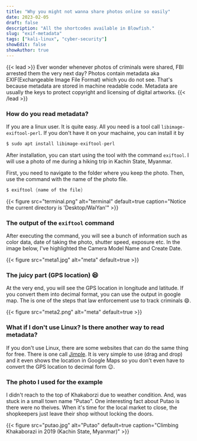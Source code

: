 ```yaml
---
title: "Why you might not wanna share photos online so easily"
date: 2023-02-05
draft: false
description: "All the shortcodes available in Blowfish."
slug: "exif-metadata"
tags: ["kali-linux", "cyber-security"]
showEdit: false
showAuthor: true
---
```

{{< lead >}}
Ever wonder whenever photos of criminals were shared, FBI arrested them the very next day? Photos contain metadata aka EXIF(Exchangeable Image File Format) which you do not see. That's because metadata are stored in machine readable code. Metadata are usually the keys to protect copyright and licensing of digital artworks. 
{{< /lead >}}

### How do you read metadata?

If you are a linux user. It is quite easy. All you need is a tool call `libimage-exiftool-perl`. If you don't have it on your machaine, you can install it by

```go
$ sudo apt install libimage-exiftool-perl
```

After installation, you can start using the tool with the command `exiftool`. I will use a photo of me during a hiking trip in Kachin State, Myanmar. 

First, you need to navigate to the folder where you keep the photo. Then, use the command with the name of the photo file.

```go
$ exiftool {name of the file}
```

{{< figure
    src="terminal.png"
    alt="terminal"
    default=true
    caption="Notice the current directory is \'Desktop/WaiYan\'"
    >}}

### The output of the `exiftool` command

After executing the command, you will see a bunch of information such as color data, date of taking the photo, shutter speed, exposure etc. In the image below, I've highlighted the Camera Model Name and Create Date. 

{{< figure
    src="meta1.jpg"
    alt="meta"
    default=true
    >}}

### The juicy part (GPS location) :satisfied:

At the very end, you will see the GPS location in longitude and latitude. If you convert them into decimal format, you can use the output in google map. The is one of the steps that law enforcement use to track criminals :smile:.

{{< figure
    src="meta2.png"
    alt="meta"
    default=true
    >}}

### What if I don't use Linux? Is there another way to read metadata?

If you don't use Linux, there are some websites that can do the same thing for free. There is one call [Jimple](https://jimpl.com/). It is very simple to use (drag and drop) and it even shows the location in Google Maps so you don't even have to convert the GPS location to decimal form :wink:.

### The photo I used for the example

I didn't reach to the top of Khakaborzi due to weather condition. And, was stuck in a small town name "Putao". One interesting fact about Putao is there were no theives. When it's time for the local market to close, the shopkeepers just leave their shop without locking the doors.

{{< figure
    src="putao.jpg"
    alt="Putao"
    default=true
    caption="Climbing Khakaborazi in 2019 (Kachin State, Myanmar)"
    >}}